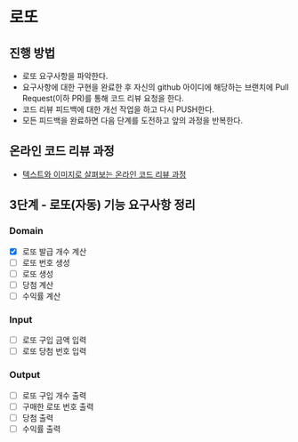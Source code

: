 # 로또
## 진행 방법
* 로또 요구사항을 파악한다.
* 요구사항에 대한 구현을 완료한 후 자신의 github 아이디에 해당하는 브랜치에 Pull Request(이하 PR)를 통해 코드 리뷰 요청을 한다.
* 코드 리뷰 피드백에 대한 개선 작업을 하고 다시 PUSH한다.
* 모든 피드백을 완료하면 다음 단계를 도전하고 앞의 과정을 반복한다.

## 온라인 코드 리뷰 과정
* [텍스트와 이미지로 살펴보는 온라인 코드 리뷰 과정](https://github.com/next-step/nextstep-docs/tree/master/codereview)

## 3단계 - 로또(자동) 기능 요구사항 정리

### Domain
- [X] 로또 발급 개수 계산
- [ ] 로또 번호 생성
- [ ] 로또 생성
- [ ] 당첨 계산
- [ ] 수익률 계산

### Input
- [ ] 로또 구입 금액 입력
- [ ] 로또 당첨 번호 입력

### Output
- [ ] 로또 구입 개수 출력
- [ ] 구매한 로또 번호 출력
- [ ] 당첨 출력
- [ ] 수익률 출력